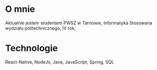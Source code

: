 
# O mnie

 Aktualnie jestem studentem PWSZ w Tarnowie, 
 Informatyka Stosowana wydziału politechnicznego,
 IV rok,

# Technologie

React-Native, NodeJs, Java, JavaScript, Spring, SQL 
